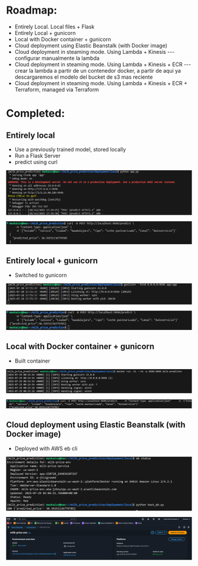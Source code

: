 # Roadmap:

* Entirely Local. Local files + Flask
* Entirely Local + gunicorn
* Local with Docker container + gunicorn
* Cloud deployment using Elastic Beanstalk (with Docker image)
* Cloud deployment in steaming mode. Using Lambda + Kinesis --- configurar manualmente la lambda
* Cloud deployment in steaming mode. Using Lambda + Kinesis + ECR --- crear la lambda a partir de un contenedor docker, a partir de aqui ya descargaremos el modelo del bucket de s3 mas reciente 
* Cloud deployment in steaming mode. Using Lambda + Kinesis + ECR + Terraform, managed via Terraform


# Completed:

## Entirely local

- Use a previously trained model, stored locally
- Run a Flask Server
- predict using curl

![alt text](../images/image.png)

![alt text](../images/curl.png)

## Entirely local + gunicorn

- Switched to gunicorn

![alt text](../images/gunicorn.png)

![alt text](../images/curl_gunicorn.png)

## Local with Docker container + gunicorn

- Built container

![alt text](../images/container_gunicorn.png)

![alt text](../images/curl3.png)

## Cloud deployment using Elastic Beanstalk (with Docker image)

- Deployed with AWS eb cli

![alt text](../images/eb.png)

![alt text](../images/aws_eb.png)
